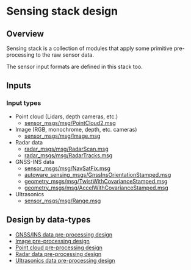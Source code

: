 # Sensing stack design

## Overview

Sensing stack is a collection of modules that apply some primitive pre-processing to the raw sensor data.

The sensor input formats are defined in this stack too.

## Inputs

### Input types

- Point cloud (Lidars, depth cameras, etc.)
  - [sensor_msgs/msg/PointCloud2.msg](https://github.com/ros2/common_interfaces/blob/rolling/sensor_msgs/msg/PointCloud2.msg)
- Image (RGB, monochrome, depth, etc. cameras)
  - [sensor_msgs/msg/Image.msg](https://github.com/ros2/common_interfaces/blob/rolling/sensor_msgs/msg/Image.msg)
- Radar data
  - [radar_msgs/msg/RadarScan.msg](https://github.com/ros-perception/radar_msgs/blob/ros2/msg/RadarScan.msg)
  - [radar_msgs/msg/RadarTracks.msg](https://github.com/ros-perception/radar_msgs/blob/ros2/msg/RadarTracks.msg)
- GNSS-INS data
  - [sensor_msgs/msg/NavSatFix.msg](https://github.com/ros2/common_interfaces/blob/rolling/sensor_msgs/msg/NavSatFix.msg)
  - [autoware_sensing_msgs/GnssInsOrientationStamped.msg](https://github.com/autowarefoundation/autoware_msgs/blob/main/autoware_sensing_msgs/msg/GnssInsOrientationStamped.msg)
  - [geometry_msgs/msg/TwistWithCovarianceStamped.msg](https://github.com/ros2/common_interfaces/blob/rolling/geometry_msgs/msg/TwistWithCovarianceStamped.msg)
  - [geometry_msgs/msg/AccelWithCovarianceStamped.msg](https://github.com/ros2/common_interfaces/blob/rolling/geometry_msgs/msg/AccelWithCovarianceStamped.msg)
- Ultrasonics
  - [sensor_msgs/msg/Range.msg](https://github.com/ros2/common_interfaces/blob/rolling/sensor_msgs/msg/Range.msg)

## Design by data-types

- [GNSS/INS data pre-processing design](data-types/gnss-ins-data.md)
- [Image pre-processing design](data-types/image.md)
- [Point cloud pre-processing design](data-types/point-cloud.md)
- [Radar data pre-processing design](data-types/radar-data.md)
- [Ultrasonics data pre-processing design](data-types/ultrasonics-data.md)
